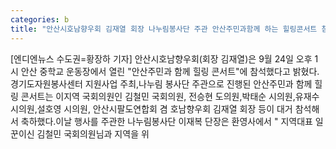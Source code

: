 ```yaml
---
categories: b
title: "안산시호남향우회 김재열 회장 나누림봉사단 주관 안산주민과함께 하는 힐링콘서트 참석"
---
```

[엔디엔뉴스 수도권=황장하 기자] 안산시호남향우회(회장 김재열)은 9월 24일 오후 1시 안산 중학교 운동장에서 열린 "안산주민과 함께 힐링 콘서트"에 참석했다고 밝혔다.경기도자원봉사센터 지원사업 주최,나누림 봉사단 주관으로 진행된 안산주민과 함께 힐링 콘서트는 이지역 국회의원인 김철민 국회의원, 전승현 도의원,박태순 시의원,유재수 시의원,설호영 시의원, 안산시팔도연합회 겸 호남향우회 김재열 회장 등이 대거 참석해서 축하했다.이날 행사를 주관한 나누림봉사단 이재복 단장은 환영사에서 " 지역대표 일꾼이신 김철민 국회의원님과 지역을 위